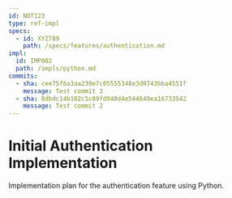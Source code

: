 ```yaml
---
id: NOT123
type: ref-impl
specs:
  - id: XYZ789
    path: /specs/features/authentication.md
impl:
  id: IMP002
  path: /impls/python.md
commits:
  - sha: cee75f6a3aa239e7c05555348e3d0743bba4551f
    message: Test commit 3
  - sha: 8dbdc14b102c5c89fd948d4e544649ea16733542
    message: Test commit 2
---
```


# Initial Authentication Implementation

Implementation plan for the authentication feature using Python.
